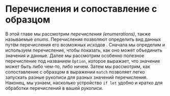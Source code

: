 # Перечисления и сопоставление с образцом

В этой главе мы рассмотрим *перечисления (enumerations)*, также называемые *enums*. Перечисления позволяют определить вид данных путём перечисления его возможных *исходов* . Сначала мы определим и используем перечисление, чтобы показать, как оно может объединить значения и данные. Далее мы рассмотрим особенно полезное перечисление под названием `Option`, которое выражает, что значение может быть либо чем-то, либо ничем. Затем мы рассмотрим, как сопоставление с образцом в выражении `match` позволяет легко запускать разные рукописи для разных значений перечисления. Наконец, мы узнаем, насколько устройство `if let` удобно и кратко для обработки перечислений в вашей рукописи.
